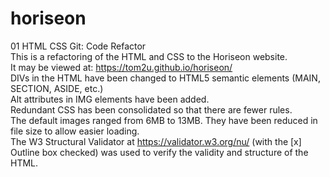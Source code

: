 # horiseon
01 HTML CSS Git: Code Refactor\
This is a refactoring of the HTML and CSS to the Horiseon website.\
It may be viewed at: https://tom2u.github.io/horiseon/  \
DIVs in the HTML have been changed to HTML5 semantic elements (MAIN, SECTION, ASIDE, etc.)\
Alt attributes in IMG elements have been added.\
Redundant CSS has been consolidated so that there are fewer rules.\
The default images ranged from 6MB to 13MB. They have been reduced in file size to allow easier loading.\
The W3 Structural Validator at https://validator.w3.org/nu/ (with the [x] Outline box checked) was used to verify the validity and structure of the HTML.
